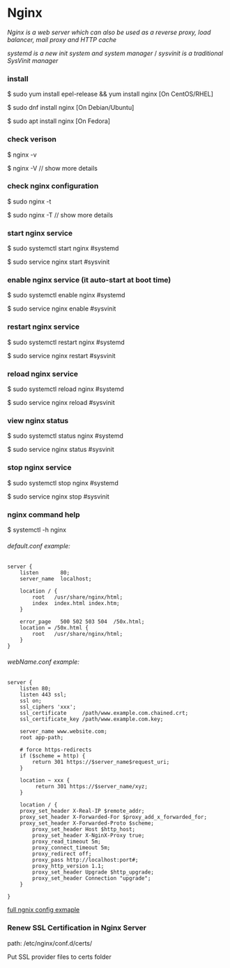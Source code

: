 # Nginx
_Nginx is a web server which can also be used as a reverse proxy, load balancer, mail proxy and HTTP cache_

_systemd is a new init system and system manager_ / _sysvinit is a traditional SysVinit manager_

### install 
$ sudo yum install epel-release && yum install nginx   [On CentOS/RHEL]

$ sudo dnf install nginx                               [On Debian/Ubuntu]

$ sudo apt install nginx                               [On Fedora]

### check verison
$ nginx -v

$ nginx -V    // show more details 

### check nginx configuration 
$ sudo nginx -t

$ sudo nginx -T    // show more details 

### start nginx service 
$ sudo systemctl start nginx #systemd

$ sudo service nginx start   #sysvinit

### enable nginx service (it auto-start at boot time)
$ sudo systemctl enable nginx #systemd

$ sudo service nginx enable   #sysvinit

### restart nginx service 
$ sudo systemctl restart nginx #systemd

$ sudo service nginx restart   #sysvinit

### reload nginx service 
$ sudo systemctl reload nginx #systemd

$ sudo service nginx reload   #sysvinit

### view nginx status 
$ sudo systemctl status nginx #systemd

$ sudo service nginx status   #sysvinit

### stop nginx service 
$ sudo systemctl stop nginx #systemd

$ sudo service nginx stop   #sysvinit

### nginx command help
$ systemctl -h nginx

###### default.conf example: 
```
server {
    listen       80;
    server_name  localhost;

    location / {
        root   /usr/share/nginx/html;
        index  index.html index.htm;
    }

    error_page   500 502 503 504  /50x.html;
    location = /50x.html {
        root   /usr/share/nginx/html;
    }  
}
```
###### webName.conf example:
```
server {
    listen 80;
    listen 443 ssl;
    ssl on;
    ssl_ciphers 'xxx';
    ssl_certificate     /path/www.example.com.chained.crt;
    ssl_certificate_key /path/www.example.com.key;

    server_name www.website.com;
    root app-path;

    # force https-redirects
    if ($scheme = http) {
        return 301 https://$server_name$request_uri;
    }
    
    location ~ xxx {
	     return 301 https://$server_name/xyz;
    }                  
	
	location / {
	proxy_set_header X-Real-IP $remote_addr;
	proxy_set_header X-Forwarded-For $proxy_add_x_forwarded_for;
	proxy_set_header X-Forwarded-Proto $scheme;
        proxy_set_header Host $http_host;
        proxy_set_header X-NginX-Proxy true;
        proxy_read_timeout 5m;
        proxy_connect_timeout 5m;
        proxy_redirect off;
        proxy_pass http://localhost:port#;
        proxy_http_version 1.1;
        proxy_set_header Upgrade $http_upgrade;
        proxy_set_header Connection "upgrade";
    }

}

```
[full ngnix config exmaple](https://www.nginx.com/resources/wiki/start/topics/examples/full/#proxy-conf)


### Renew SSL Certification in Nginx Server 

path: /etc/nginx/conf.d/certs/

Put SSL provider files to certs folder 

